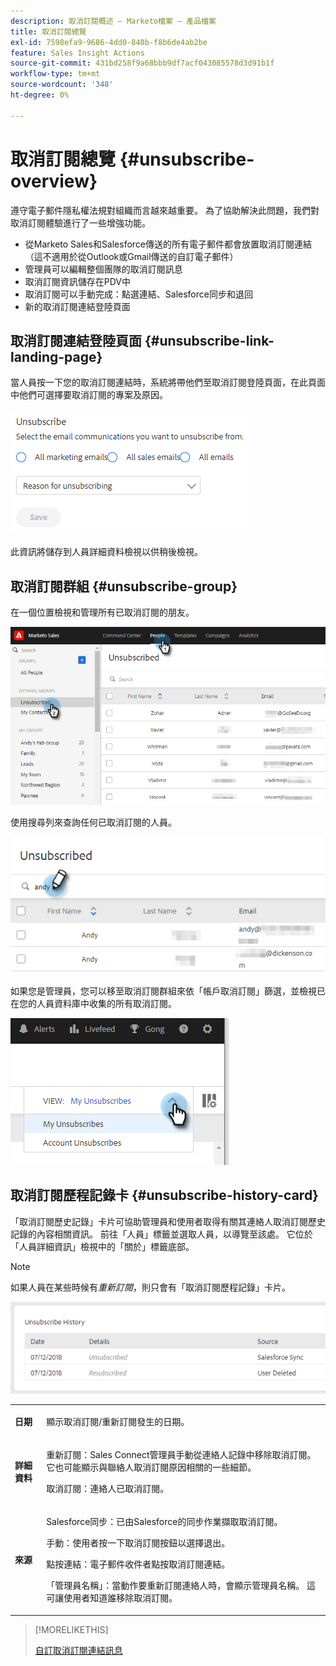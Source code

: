 ```yaml
---
description: 取消訂閱概述 — Marketo檔案 — 產品檔案
title: 取消訂閱總覽
exl-id: 7598efa9-9686-4dd0-840b-f8b6de4ab2be
feature: Sales Insight Actions
source-git-commit: 431bd258f9a68bbb9df7acf043085578d3d91b1f
workflow-type: tm+mt
source-wordcount: '348'
ht-degree: 0%

---
```


# 取消訂閱總覽 {#unsubscribe-overview}

遵守電子郵件隱私權法規對組織而言越來越重要。 為了協助解決此問題，我們對取消訂閱體驗進行了一些增強功能。

* 從Marketo Sales和Salesforce傳送的所有電子郵件都會放置取消訂閱連結（這不適用於從Outlook或Gmail傳送的自訂電子郵件）
* 管理員可以編輯整個團隊的取消訂閱訊息
* 取消訂閱資訊儲存在PDV中
* 取消訂閱可以手動完成：點選連結、Salesforce同步和退回
* 新的取消訂閱連結登陸頁面

## 取消訂閱連結登陸頁面 {#unsubscribe-link-landing-page}

當人員按一下您的取消訂閱連結時，系統將帶他們至取消訂閱登陸頁面，在此頁面中他們可選擇要取消訂閱的專案及原因。

![](assets/unsubscribe-overview-1.png)

此資訊將儲存到人員詳細資料檢視以供稍後檢視。

## 取消訂閱群組 {#unsubscribe-group}

在一個位置檢視和管理所有已取消訂閱的朋友。

![](assets/unsubscribe-overview-2.png)

使用搜尋列來查詢任何已取消訂閱的人員。

![](assets/unsubscribe-overview-3.png)

如果您是管理員，您可以移至取消訂閱群組來依「帳戶取消訂閱」篩選，並檢視已在您的人員資料庫中收集的所有取消訂閱。

![](assets/unsubscribe-overview-4.png)

## 取消訂閱歷程記錄卡 {#unsubscribe-history-card}

「取消訂閱歷史記錄」卡片可協助管理員和使用者取得有關其連絡人取消訂閱歷史記錄的內容相關資訊。 前往「人員」標籤並選取人員，以導覽至該處。 它位於「人員詳細資訊」檢視中的「關於」標籤底部。

>[!NOTE]
>
>如果人員在某些時候有&#x200B;_重新訂閱_，則只會有「取消訂閱歷程記錄」卡片。

![](assets/unsubscribe-overview-5.png)

<table> 
 <colgroup> 
  <col> 
  <col> 
 </colgroup> 
 <tbody> 
  <tr> 
   <td><strong>日期</strong></td> 
   <td><p>顯示取消訂閱/重新訂閱發生的日期。</p></td> 
  </tr> 
  <tr> 
   <td><strong>詳細資料</strong></td> 
   <td><p>重新訂閱：Sales Connect管理員手動從連絡人記錄中移除取消訂閱。 它也可能顯示與聯絡人取消訂閱原因相關的一些細節。</p><p>取消訂閱：連絡人已取消訂閱。</p></td> 
  </tr> 
  <tr> 
   <td><strong>來源</strong></td> 
   <td><p>Salesforce同步：已由Salesforce的同步作業擷取取消訂閱。</p><p>手動：使用者按一下取消訂閱按鈕以選擇退出。</p><p>點按連結：電子郵件收件者點按取消訂閱連結。</p><p>「管理員名稱」：當動作要重新訂閱連絡人時，會顯示管理員名稱。 這可讓使用者知道誰移除取消訂閱。</p></td> 
  </tr> 
 </tbody> 
</table>

>[!MORELIKETHIS]
>
>[自訂取消訂閱連結訊息](/help/marketo/product-docs/marketo-sales-insight/actions/email/unsubscribes/customize-unsubscribe-link-message.md)
